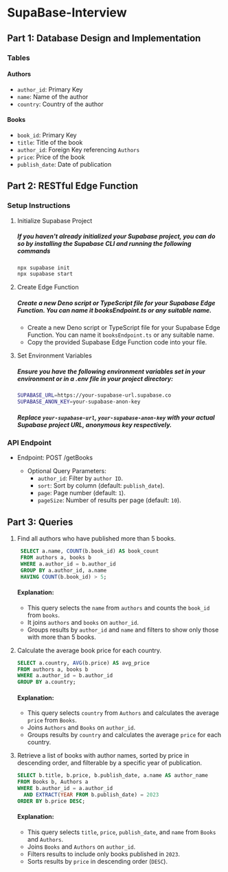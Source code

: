 # SupaBase-Interview

## Part 1: Database Design and Implementation

### Tables

#### Authors

- `author_id`: Primary Key
- `name`: Name of the author
- `country`: Country of the author

#### Books

- `book_id`: Primary Key
- `title`: Title of the book
- `author_id`: Foreign Key referencing `Authors`
- `price`: Price of the book
- `publish_date`: Date of publication

## Part 2: RESTful Edge Function

### Setup Instructions

1. Initialize Supabase Project

    ##### If you haven't already initialized your Supabase project, you can do so by installing the Supabase CLI and running the following commands

    ```bash
    npx supabase init
    npx supabase start
    ```
2. Create Edge Function

   ##### Create a new Deno script or TypeScript file for your Supabase Edge Function. You can name it booksEndpoint.ts or any suitable name.

   - Create a new Deno script or TypeScript file for your Supabase Edge Function. You can name it `booksEndpoint.ts` or any suitable name.
   - Copy the provided Supabase Edge Function code into your file.

3. Set Environment Variables

    ##### Ensure you have the following environment variables set in your environment or in a .env file in your project directory:

    ```bash
    SUPABASE_URL=https://your-supabase-url.supabase.co
    SUPABASE_ANON_KEY=your-supabase-anon-key
    ```

    ##### Replace `your-supabase-url`, `your-supabase-anon-key` with your actual Supabase project URL, anonymous key respectively.

### API Endpoint

- Endpoint: POST /getBooks

    - Optional Query Parameters:
        - `author_id`: Filter by `author ID`.
        - `sort`: Sort by column (default: `publish_date`).
        - `page`: Page number (default: `1`).
        - `pageSize`: Number of results per page (default: `10`).


## Part 3: Queries

1. Find all authors who have published more than 5 books.

   ```sql
    SELECT a.name, COUNT(b.book_id) AS book_count
    FROM authors a, books b
    WHERE a.author_id = b.author_id
    GROUP BY a.author_id, a.name
    HAVING COUNT(b.book_id) > 5;
   ```

    #### Explanation:

     - This query selects the `name` from `authors` and counts the `book_id` from `books`.
     - It joins `authors` and `books` on `author_id`.
     - Groups results by `author_id` and `name` and filters to show only those with more than 5 books.

2. Calculate the average book price for each country.

    ```sql
    SELECT a.country, AVG(b.price) AS avg_price
    FROM authors a, books b
    WHERE a.author_id = b.author_id
    GROUP BY a.country;
    ```

    #### Explanation:
    - This query selects `country` from `Authors` and calculates the average `price` from `Books`.
    - Joins `Authors` and `Books` on `author_id`.
    - Groups results by `country` and calculates the average `price` for each country.

3. Retrieve a list of books with author names, sorted by price in descending order, and filterable by a specific year of publication.

    ```sql
    SELECT b.title, b.price, b.publish_date, a.name AS author_name
    FROM Books b, Authors a
    WHERE b.author_id = a.author_id
      AND EXTRACT(YEAR FROM b.publish_date) = 2023
    ORDER BY b.price DESC;
    ```

    #### Explanation:
    - This query selects `title`, `price`, `publish_date`, and `name` from `Books` and `Authors`.
    - Joins `Books` and `Authors` on `author_id`.
    - Filters results to include only books published in `2023`.
    - Sorts results by `price` in descending order (`DESC`).

